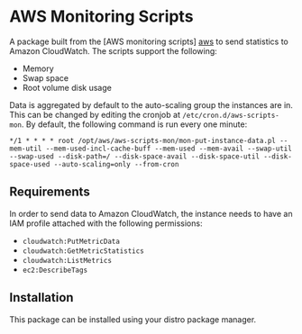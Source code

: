 # AWS Monitoring Scripts

A package built from the [AWS monitoring scripts] [aws] to send statistics to Amazon CloudWatch. The scripts support the following:

  - Memory
  - Swap space
  - Root volume disk usage

Data is aggregated by default to the auto-scaling group the instances are in. This can be changed by editing the cronjob at `/etc/cron.d/aws-scripts-mon`. By default, the following command is run every one minute:

```*/1 * * * * root /opt/aws/aws-scripts-mon/mon-put-instance-data.pl --mem-util --mem-used-incl-cache-buff --mem-used --mem-avail --swap-util --swap-used --disk-path=/ --disk-space-avail --disk-space-util --disk-space-used --auto-scaling=only --from-cron```

## Requirements

In order to send data to Amazon CloudWatch, the instance needs to have an IAM profile attached with the following permissions:

  - `cloudwatch:PutMetricData`
  - `cloudwatch:GetMetricStatistics`
  - `cloudwatch:ListMetrics`
  - `ec2:DescribeTags`

## Installation

This package can be installed using your distro package manager.

   [aws]: <http://docs.aws.amazon.com/AWSEC2/latest/UserGuide/mon-scripts.html>